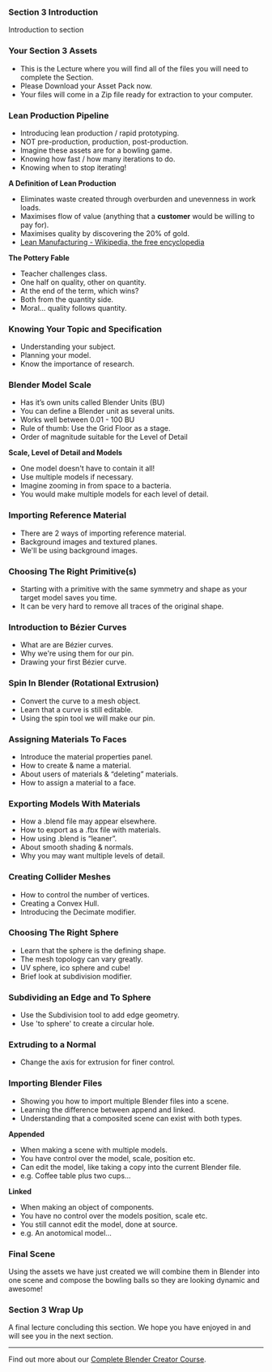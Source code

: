 ### Section 3 Introduction ###

Introduction to section

### Your Section 3 Assets ###

+ This is the Lecture where you will find all of the files you will need to complete the Section.
+ Please Download your Asset Pack now.
+ Your files will come in a Zip file ready for extraction to your computer.

### Lean Production Pipeline ###

+ Introducing lean production / rapid prototyping.
+ NOT pre-production, production, post-production.
+ Imagine these assets are for a bowling game.
+ Knowing how fast / how many iterations to do.
+ Knowing when to stop iterating!

**A Definition of Lean Production**

+ Eliminates waste created through overburden and unevenness in work loads.
+ Maximises flow of value (anything that a **customer** would be willing to pay for).
+ Maximises quality by discovering the 20% of gold.
+ [Lean Manufacturing - Wikipedia, the free encyclopedia](https://en.wikipedia.org/wiki/Lean_manufacturing)

**The Pottery Fable**  

+ Teacher challenges class.
+ One half on quality, other on quantity.
+ At the end of the term, which wins?
+ Both from the quantity side.
+ Moral… quality follows quantity.

### Knowing Your Topic and Specification ###

+ Understanding your subject.
+ Planning your model.
+ Know the importance of research.

### Blender Model Scale ###

+ Has it’s own units called Blender Units (BU)
+ You can define a Blender unit as several units.
+ Works well between 0.01 - 100 BU
+ Rule of thumb: Use the Grid Floor as a stage.
+ Order of magnitude suitable for the Level of Detail

**Scale, Level of Detail and Models**

+ One model doesn't have to contain it all!
+ Use multiple models if necessary.
+ Imagine zooming in from space to a bacteria.
+ You would make multiple models for each level of detail.

### Importing Reference Material ###

+ There are 2 ways of importing reference material.
+ Background images and textured planes.
+ We'll be using background images.

### Choosing The Right Primitive(s) ###

+ Starting with a primitive with the same symmetry and shape as your target model saves you time.
+ It can be very hard to remove all traces of the original shape.

### Introduction to Bézier Curves ###

+ What are are Bézier curves.
+ Why we're using them for our pin.
+ Drawing your first Bézier curve.

### Spin In Blender (Rotational Extrusion) ###

+ Convert the curve to a mesh object.
+ Learn that a curve is still editable.
+ Using the spin tool we will make our pin.

### Assigning Materials To Faces ###

+ Introduce the material properties panel.
+ How to create & name a material.
+ About users of materials & “deleting” materials.
+ How to assign a material to a face.

### Exporting Models With Materials ###

+ How a .blend file may appear elsewhere.
+ How to export as a .fbx file with materials.
+ How using .blend is “leaner”.
+ About smooth shading & normals.
+ Why you may want multiple levels of detail.

### Creating Collider Meshes ###

+ How to control the number of vertices.
+ Creating a Convex Hull.
+ Introducing the Decimate modifier.

### Choosing The Right Sphere ###

+ Learn that the sphere is the defining shape.
+ The mesh topology can vary greatly.
+ UV sphere, ico sphere and cube!
+ Brief look at subdivision modifier.

### Subdividing an Edge and To Sphere ###

+ Use the Subdivision tool to add edge geometry.
+ Use 'to sphere' to create a circular hole.

### Extruding to a Normal ###

+ Change the axis for extrusion for finer control.

### Importing Blender Files ###

+ Showing you how to import multiple Blender files into a scene.
+ Learning the difference between append and linked.
+ Understanding that a composited scene can exist with both types.

**Appended**

+ When making a scene with multiple models.
+ You have control over the model, scale, position etc.
+ Can edit the model, like taking a copy into the current Blender file.
+ e.g. Coffee table plus two cups…

**Linked**

+ When making an object of components.
+ You have no control over the models position, scale etc.
+ You still cannot edit the model, done at source.
+ e.g. An anotomical model…

### Final Scene ###

Using the assets we have just created we will combine them in Blender into one
scene and compose the bowling balls so they are looking dynamic and awesome!

### Section 3 Wrap Up ###

A final lecture concluding this section.
We hope you have enjoyed in and will see you in the next section.

---
Find out more about our [Complete Blender Creator Course](https://www.udemy.com/blendertutorial/?couponCode=GitHubDiscount).
